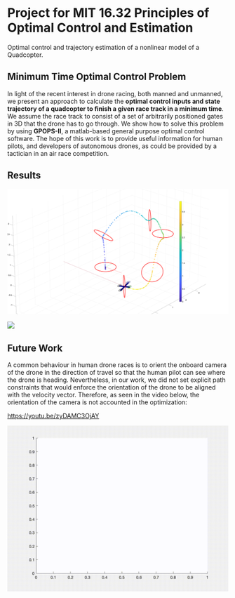 # Project for MIT 16.32 Principles of Optimal Control and Estimation

Optimal control and trajectory estimation of a nonlinear model of a Quadcopter.

## Minimum Time Optimal Control Problem


In light of the recent interest in drone racing, both manned and unmanned, we present an approach to calculate the **optimal control inputs and state trajectory of a quadcopter to finish a given race track in a minimum time**.
We assume the race track to consist of a set of arbitrarily positioned gates in 3D that the drone has to go through.
    We show how to solve this problem by using **GPOPS-II**, a matlab-based general purpose optimal control software.
    The hope of this work is to provide useful information for human pilots, and developers of autonomous drones, as could be provided by a tactician in an air race competition.
    
    
## Results
![](img/DroneRaceTrajectory.png)

![](optimal_w_cone_constraints.gif)

## Future Work

A common behaviour in human drone races is to orient the onboard camera of the drone in the direction of travel so that the human pilot can see where the drone is heading.
Nevertheless, in our work, we did not set explicit path constraints that would enforce the orientation of the drone to be aligned with the velocity vector.
Therefore, as seen in the video below, the orientation of the camera is not accounted in the optimization:

https://youtu.be/zyDAMC3OjAY

![](peaks.gif)
